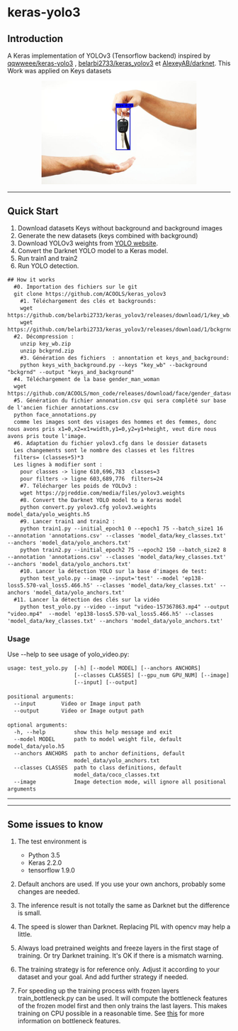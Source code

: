 # keras-yolo3

## Introduction

A Keras implementation of YOLOv3 (Tensorflow backend) inspired by [qqwweee/keras-yolo3](https://github.com/qqwweee/keras-yolo3)
, [belarbi2733/keras_yolov3](https://github.com/belarbi2733/keras_yolov3) et [AlexeyAB/darknet](https://github.com/AlexeyAB/darknet?files=1&fbclid=IwAR0SXGIApiAwQi56RpME1urZQyO0EAGGWHfPLCmyhA-Uoa3xlAjGIbIPBF0).
This Work was applied on Keys datasets

<p align="center">
  <img src="output_20.jpg" width="350" title="hover text">
</p>


---

## Quick Start
1. Download datasets Keys without background and background images
2. Generate the new datasets (keys combined with background)
3. Download YOLOv3 weights from [YOLO website](http://pjreddie.com/darknet/yolo/).
4. Convert the Darknet YOLO model to a Keras model.
5. Run train1 and train2
6. Run YOLO detection.

```
## How it works
  #0. Importation des fichiers sur le git
  git clone https://github.com/ACOOLS/keras_yolov3
	#1. Téléchargement des clés et backgrounds:
	wget https://github.com/belarbi2733/keras_yolov3/releases/download/1/key_wb.zip
	wget https://github.com/belarbi2733/keras_yolov3/releases/download/1/bckgrnd.zip
  #2. Décompression :
	unzip key_wb.zip
	unzip bckgrnd.zip
	#3. Génération des fichiers  : annontation et keys_and_background:
	python keys_with_background.py --keys "key_wb" --background "bckgrnd" --output "keys_and_background"
  #4. Téléchargement de la base gender_man_woman
  wget https://github.com/ACOOLS/mon_code/releases/download/face/gender_dataset_face.zip 
  #5. Génération du fichier annonation.csv qui sera complété sur base de l'ancien fichier annotations.csv
  python face_annotations.py
  comme les images sont des visages des hommes et des femmes, donc nous avons pris x1=0,x2=x1+width,y1=0,y2=y1+height, veut dire nous avons pris toute l'image. 
  #6. Adaptation du fichier yolov3.cfg dans le dossier datasets
  Les changements sont le nombre des classes et les filtres 
  filters= (classes+5)*3
  Les lignes à modifier sont :
    pour classes -> ligne 610,696,783  classes=3
    pour filters -> ligne 603,689,776  filters=24
	#7. Télécharger les poids de YOLOv3 :
	wget https://pjreddie.com/media/files/yolov3.weights
	#8. Convert the Darknet YOLO model to a Keras model
	python convert.py yolov3.cfg yolov3.weights model_data/yolo_weights.h5
	#9. Lancer train1 and train2 :
	python train1.py --initial_epoch1 0 --epoch1 75 --batch_size1 16  --annotation 'annotations.csv' --classes 'model_data/key_classes.txt' --anchors 'model_data/yolo_anchors.txt' 
	python train2.py --initial_epoch2 75 --epoch2 150 --batch_size2 8 --annotation 'annotations.csv' --classes 'model_data/key_classes.txt' --anchors 'model_data/yolo_anchors.txt' 
	#10. Lancer la détection YOLO sur la base d'images de test:
	python test_yolo.py --image --input='test' --model 'ep138-loss5.570-val_loss5.466.h5' --classes 'model_data/key_classes.txt' --anchors 'model_data/yolo_anchors.txt'
  #11. Lancer la détection des clés sur la vidéo
	python test_yolo.py --video --input "video-157367863.mp4" --output "video.mp4"  --model 'ep138-loss5.570-val_loss5.466.h5' --classes 'model_data/key_classes.txt' --anchors 'model_data/yolo_anchors.txt' 
```

### Usage
Use --help to see usage of yolo_video.py:
```
usage: test_yolo.py  [-h] [--model MODEL] [--anchors ANCHORS]
                     [--classes CLASSES] [--gpu_num GPU_NUM] [--image]
                     [--input] [--output]

positional arguments:
  --input        Video or Image input path
  --output       Video or Image output path

optional arguments:
  -h, --help         show this help message and exit
  --model MODEL      path to model weight file, default model_data/yolo.h5
  --anchors ANCHORS  path to anchor definitions, default
                     model_data/yolo_anchors.txt
  --classes CLASSES  path to class definitions, default
                     model_data/coco_classes.txt
  --image            Image detection mode, will ignore all positional arguments
```
---


---

## Some issues to know

1. The test environment is
    - Python 3.5
    - Keras 2.2.0
    - tensorflow 1.9.0

2. Default anchors are used. If you use your own anchors, probably some changes are needed.

3. The inference result is not totally the same as Darknet but the difference is small.

4. The speed is slower than Darknet. Replacing PIL with opencv may help a little.

5. Always load pretrained weights and freeze layers in the first stage of training. Or try Darknet training. It's OK if there is a mismatch warning.

6. The training strategy is for reference only. Adjust it according to your dataset and your goal. And add further strategy if needed.

7. For speeding up the training process with frozen layers train_bottleneck.py can be used. It will compute the bottleneck features of the frozen model first and then only trains the last layers. This makes training on CPU possible in a reasonable time. See [this](https://blog.keras.io/building-powerful-image-classification-models-using-very-little-data.html) for more information on bottleneck features.
